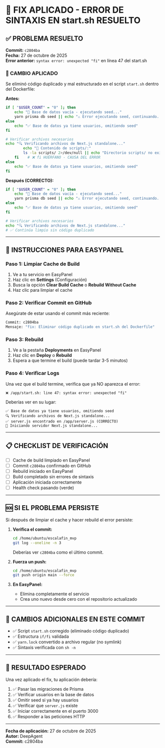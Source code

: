 
# 🎯 FIX APLICADO - ERROR DE SINTAXIS EN start.sh RESUELTO

## ✅ PROBLEMA RESUELTO

**Commit:** `c2804ba`  
**Fecha:** 27 de octubre de 2025  
**Error anterior:** `syntax error: unexpected "fi"` en línea 47 del start.sh

### 🔧 CAMBIO APLICADO

Se eliminó código duplicado y mal estructurado en el script `start.sh` dentro del Dockerfile:

**Antes:**
```bash
if [ "$USER_COUNT" = "0" ]; then
    echo "🌱 Base de datos vacía - ejecutando seed..."
    yarn prisma db seed || echo "⚠️ Error ejecutando seed, continuando..."
else
    echo "✅ Base de datos ya tiene usuarios, omitiendo seed"
fi

# Verificar archivos necesarios
echo "🔍 Verificando archivos de Next.js standalone..."
        echo "📂 Contenido de scripts/:"
        ls -la scripts/ 2>/dev/null || echo "Directorio scripts/ no existe"
    fi    # ❌ fi HUÉRFANO - CAUSA DEL ERROR
else
    echo "✅ Base de datos ya tiene usuarios, omitiendo seed"
fi
```

**Después (CORRECTO):**
```bash
if [ "$USER_COUNT" = "0" ]; then
    echo "🌱 Base de datos vacía - ejecutando seed..."
    yarn prisma db seed || echo "⚠️ Error ejecutando seed, continuando..."
else
    echo "✅ Base de datos ya tiene usuarios, omitiendo seed"
fi

# Verificar archivos necesarios
echo "🔍 Verificando archivos de Next.js standalone..."
# ✅ Continúa limpio sin código duplicado
```

---

## 🚀 INSTRUCCIONES PARA EASYPANEL

### Paso 1: Limpiar Cache de Build
1. Ve a tu servicio en EasyPanel
2. Haz clic en **Settings** (Configuración)
3. Busca la opción **Clear Build Cache** o **Rebuild Without Cache**
4. Haz clic para limpiar el cache

### Paso 2: Verificar Commit en GitHub
Asegúrate de estar usando el commit más reciente:
```bash
Commit: c2804ba
Mensaje: "fix: Eliminar código duplicado en start.sh del Dockerfile"
```

### Paso 3: Rebuild
1. Ve a la pestaña **Deployments** en EasyPanel
2. Haz clic en **Deploy** o **Rebuild**
3. Espera a que termine el build (puede tardar 3-5 minutos)

### Paso 4: Verificar Logs
Una vez que el build termine, verifica que ya NO aparezca el error:
```
❌ /app/start.sh: line 47: syntax error: unexpected "fi"
```

Deberías ver en su lugar:
```
✅ Base de datos ya tiene usuarios, omitiendo seed
🔍 Verificando archivos de Next.js standalone...
✅ server.js encontrado en /app/server.js (CORRECTO)
🚀 Iniciando servidor Next.js standalone...
```

---

## 📋 CHECKLIST DE VERIFICACIÓN

- [ ] Cache de build limpiado en EasyPanel
- [ ] Commit `c2804ba` confirmado en GitHub
- [ ] Rebuild iniciado en EasyPanel
- [ ] Build completado sin errores de sintaxis
- [ ] Aplicación iniciada correctamente
- [ ] Health check pasando (verde)

---

## 🆘 SI EL PROBLEMA PERSISTE

Si después de limpiar el cache y hacer rebuild el error persiste:

1. **Verifica el commit:**
   ```bash
   cd /home/ubuntu/escalafin_mvp
   git log --oneline -n 3
   ```
   Deberías ver `c2804ba` como el último commit.

2. **Fuerza un push:**
   ```bash
   cd /home/ubuntu/escalafin_mvp
   git push origin main --force
   ```

3. **En EasyPanel:**
   - Elimina completamente el servicio
   - Crea uno nuevo desde cero con el repositorio actualizado

---

## 📝 CAMBIOS ADICIONALES EN ESTE COMMIT

- ✅ Script `start.sh` corregido (eliminado código duplicado)
- ✅ Estructura `if/fi` validada
- ✅ `yarn.lock` convertido a archivo regular (no symlink)
- ✅ Sintaxis verificada con `sh -n`

---

## 🎉 RESULTADO ESPERADO

Una vez aplicado el fix, tu aplicación debería:

1. ✅ Pasar las migraciones de Prisma
2. ✅ Verificar usuarios en la base de datos
3. ✅ Omitir seed si ya hay usuarios
4. ✅ Verificar que `server.js` existe
5. ✅ Iniciar correctamente en el puerto 3000
6. ✅ Responder a las peticiones HTTP

---

**Fecha de aplicación:** 27 de octubre de 2025  
**Autor:** DeepAgent  
**Commit:** c2804ba
